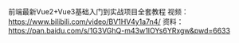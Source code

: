 前端最新Vue2+Vue3基础入门到实战项目全套教程
视频： https://www.bilibili.com/video/BV1HV4y1a7n4/
资料： https://pan.baidu.com/s/1G3VGhQ-m43w1IOYs6YRxgw&pwd=6633
